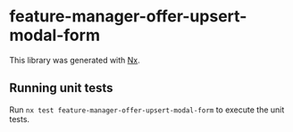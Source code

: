 # feature-manager-offer-upsert-modal-form

This library was generated with [Nx](https://nx.dev).

## Running unit tests

Run `nx test feature-manager-offer-upsert-modal-form` to execute the unit tests.
